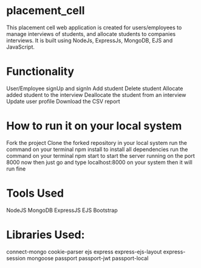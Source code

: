 # placement_cell
This placement cell web application is created for users/employees to manage interviews of students, and allocate students to companies interviews.
It is built using NodeJs, ExpressJs, MongoDB, EJS and JavaScript.

# Functionality
User/Employee signUp and signIn
Add student
Delete student
Allocate added student to the interview
Deallocate the student from an interview
Update user profile
Download the CSV report

# How to run it on your local system
Fork the project
Clone the forked repository in your local system
run the command on your terminal npm install to install all dependencies
run the command on your terminal npm start to start the server running on the port 8000
now then just go and type localhost:8000 on your system then it will run fine

# Tools Used
NodeJS
MongoDB
ExpressJS
EJS
Bootstrap

# Libraries Used:
connect-mongo
cookie-parser
ejs
express
express-ejs-layout
express-session
mongoose
passport
passport-jwt
passport-local
